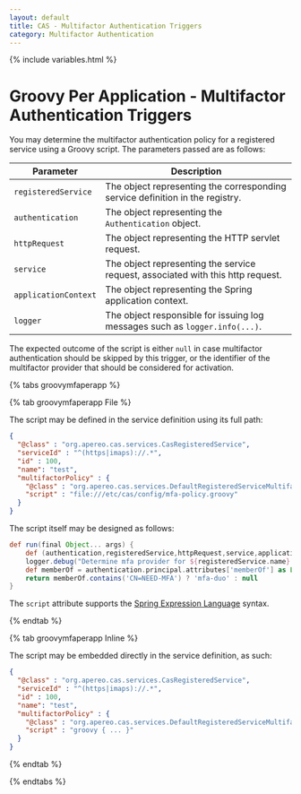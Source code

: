 ```yaml
---
layout: default
title: CAS - Multifactor Authentication Triggers
category: Multifactor Authentication
---
```


{% include variables.html %}

# Groovy Per Application - Multifactor Authentication Triggers

You may determine the multifactor authentication policy for a registered service using a Groovy script. The parameters passed are as follows:

| Parameter            | Description                                                                     |
|----------------------|---------------------------------------------------------------------------------|
| `registeredService`  | The object representing the corresponding service definition in the registry.   |
| `authentication`     | The object representing the `Authentication` object.                            |
| `httpRequest`        | The object representing the HTTP servlet request.                               |
| `service`            | The object representing the service request, associated with this http request. |
| `applicationContext` | The object representing the Spring application context.                         |
| `logger`             | The object responsible for issuing log messages such as `logger.info(...)`.     |

The expected outcome of the script is either `null` in case multifactor authentication should be skipped by this trigger,
or the identifier of the multifactor provider that should be considered for activation.
         
{% tabs groovymfaperapp %}

{% tab groovymfaperapp File %}

The script may be defined in the service definition using its full path:

```json
{
  "@class" : "org.apereo.cas.services.CasRegisteredService",
  "serviceId" : "^(https|imaps)://.*",
  "id" : 100,
  "name": "test",
  "multifactorPolicy" : {
    "@class" : "org.apereo.cas.services.DefaultRegisteredServiceMultifactorPolicy",
    "script" : "file:///etc/cas/config/mfa-policy.groovy"
  }
}
``` 

The script itself may be designed as follows:

```groovy
def run(final Object... args) {
    def (authentication,registeredService,httpRequest,service,applicationContext,logger) = args
    logger.debug("Determine mfa provider for ${registeredService.name} and ${authentication.principal.id}")
    def memberOf = authentication.principal.attributes['memberOf'] as List
    return memberOf.contains('CN=NEED-MFA') ? 'mfa-duo' : null
}
``` 

The `script` attribute supports the [Spring Expression Language](../configuration/Configuration-Spring-Expressions.html) syntax.

{% endtab %}

{% tab groovymfaperapp Inline %}

The script may be embedded directly in the service definition, as such:

```json
{
  "@class" : "org.apereo.cas.services.CasRegisteredService",
  "serviceId" : "^(https|imaps)://.*",
  "id" : 100,
  "name": "test",
  "multifactorPolicy" : {
    "@class" : "org.apereo.cas.services.DefaultRegisteredServiceMultifactorPolicy",
    "script" : "groovy { ... }"
  }
}
```

{% endtab %}

{% endtabs %}
